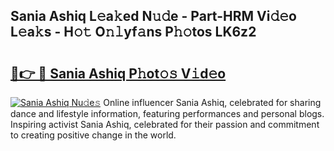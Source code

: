## Sania Ashiq L𝚎a𝚔ed N𝚞𝚍e - Part-HRM Vi𝚍𝚎o L𝚎a𝚔s - H𝚘𝚝 O𝚗𝚕yf𝚊ns P𝚑𝚘tos LK6z2

# <h2><a href="http://kf1zp4b.oniu.top/?m=Sania+Ashiq">🔗👉 🔴 Sania Ashiq P𝚑ot𝚘𝚜 V𝚒d𝚎o</a></h2>

[![Sania Ashiq Nu𝚍e𝚜](https://i.imgur.com/0qMVB7G.gif)](http://kf1zp4b.oniu.top/?m=Sania+Ashiq)
Online influencer Sania Ashiq, celebrated for sharing dance and lifestyle information, featuring performances and personal blogs. Inspiring activist Sania Ashiq, celebrated for their passion and commitment to creating positive change in the world.  
